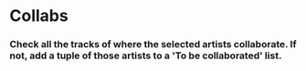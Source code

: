 # Collabs

### Check all the tracks of where the selected artists collaborate. If not, add a tuple of those artists to a 'To be collaborated' list.